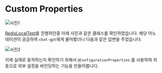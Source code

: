 # Custom Properties

![사진1]()

[RedisLocalTest]()를 진행하던중 아래 사진과 같은 클래스를 확인하였습니다.
해당 어노테이션이 궁금하여 `chat-gpt`에게 물어봤더니 다음과 같은 답변을 주었습니다.

![사진2]()

이제 실제로 동작하는지 확인하기 위해서 `@ConfigurationProperties` 를 사용하여 자동으로 외부 설정을 바인딩하는 기능을 만들어봅니다.